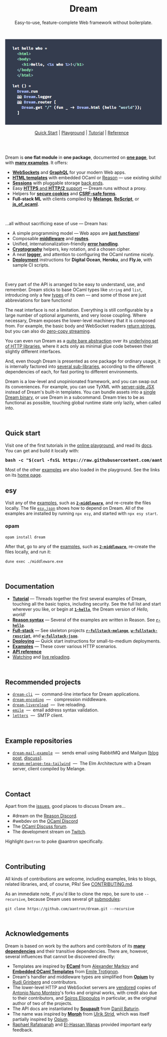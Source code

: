 <h1 align="center">Dream</h1>

<p align="center">
Easy-to-use, feature-complete Web framework without boilerplate.
</p>

<br>

<p align="center">
<img src="https://raw.githubusercontent.com/aantron/dream/master/docs/asset/sample.png"></img>
</p>

<p align="center">
  <a href="#quick-start">Quick Start</a> |
  <a href="http://dream.as">Playground</a> |
  <a href="https://github.com/aantron/dream/tree/master/example#readme">
    Tutorial</a> |
  <a href="https://aantron.github.io/dream/">Reference</a>
  &nbsp;&nbsp;
</p>

<br>
<br>

Dream is **one flat module** in **one package**, documented on
[**one page**][api-main], but with [**many examples**][tutorial]. It offers:

- [**WebSockets**][websocket] and [**GraphQL**][graphql] for your modern Web
  apps.
- [**HTML templates**][templates] with embedded OCaml or
  [Reason][reason-templates] &mdash; use existing skills!
- [**Sessions**][sessions] with pluggable storage [back ends][back-ends].
- Easy [**HTTPS** and **HTTP/2** support][https] &mdash; Dream runs without a
  proxy.
- Helpers for [**secure cookies**][cookies] and
  [**CSRF-safe forms**][forms].
- **Full-stack ML** with clients compiled by [**Melange**][melange],
  [**ReScript**][rescript], or [**js_of_ocaml**][jsoo].

<br>

...all without sacrificing ease of use &mdash; Dream has:

- A simple programming model &mdash; Web apps are [**just functions**][handler]!
- Composable [**middleware**][middleware] and [**routes**][routing].
- Unified, internationalization-friendly [**error handling**][errors].
- [**Cryptography**][crypto] helpers, key rotation, and a chosen cipher.
- A neat [**logger**][logging], and attention to configuring the OCaml runtime
  nicely.
- [**Deployment**][deploy] instructions for **Digital Ocean**, **Heroku**, and
  **Fly.io**, with sample CI scripts.

<br>

Every part of the API is arranged to be easy to understand, use, and remember.
Dream sticks to base OCaml types like `string` and `list`, introducing only a
few [types][types] of its own &mdash; and some of those are just abbreviations
for bare functions!

The neat interface is not a limitation. Everything is still configurable by a
large number of optional arguments, and very loose coupling. Where necessary,
Dream exposes the lower-level machinery that it is composed from. For example,
the basic body and WebSocket readers [return strings][basic-read], but you can
also do [zero-copy streaming][streaming].

You can even run Dream as a [quite bare abstraction][raw] over its [underlying
set of HTTP libraries][vendor], where it acts only as minimal glue code between
their slightly different interfaces.

And, even though Dream is presented as one package for ordinary usage, it is
internally factored into [several sub-libraries][libs], according to the
different dependencies of each, for fast porting to different environments.

Dream is a low-level and unopinionated framework, and you can swap out its
conveniences. For example, you can use TyXML with [server-side JSX][jsx]
instead of Dream's built-in templates. You can bundle assets into a [single
Dream binary][one-binary], or use Dream in a subcommand. Dream tries to be as
functional as possible, touching global runtime state only lazily, when called
into.

[https]: https://github.com/aantron/dream/tree/master/example/l-https#files
[websocket]: https://github.com/aantron/dream/tree/master/example/k-websocket#files
[graphql]: https://github.com/aantron/dream/tree/master/example/w-graphql-subscription#files
[templates]: https://github.com/aantron/dream/tree/master/example/7-template#files
[reason-templates]: https://github.com/aantron/dream/tree/master/example/r-template#files
[middleware]: https://github.com/aantron/dream/tree/master/example/2-middleware#files
[handler]: https://aantron.github.io/dream/#type-handler
[routing]: https://github.com/aantron/dream/tree/master/example/3-router#files
[cookies]: https://aantron.github.io/dream/#cookies
[forms]: https://aantron.github.io/dream/#forms
[sessions]: https://github.com/aantron/dream/tree/master/example/b-session#files
[back-ends]: https://aantron.github.io/dream/#back-ends
[errors]: https://github.com/aantron/dream/tree/master/example/9-error#files
[crypto]: https://aantron.github.io/dream/#cryptography
[logging]: https://github.com/aantron/dream/tree/master/example/2-middleware#files
[melange]: https://github.com/aantron/dream/tree/master/example/r-fullstack-melange#files
[rescript]: https://github.com/aantron/dream/tree/master/example/w-fullstack-rescript#files
[jsoo]: https://github.com/aantron/dream/tree/master/example/w-fullstack-jsoo#files
[types]: https://aantron.github.io/dream/#types
[basic-read]: https://aantron.github.io/dream/#val-body
[streaming]: https://aantron.github.io/dream/#streaming
[raw]: https://aantron.github.io/dream/#builtin
[alpn]: https://en.wikipedia.org/wiki/Application-Layer_Protocol_Negotiation
[libs]: https://github.com/aantron/dream/tree/master/src
[deploy]: https://github.com/aantron/dream/tree/master/example#deploying
[jsx]: https://github.com/aantron/dream/tree/master/example/r-tyxml#files
[one-binary]: https://github.com/aantron/dream/tree/master/example/w-one-binary#files

<br>

## Quick start

Visit one of the first tutorials in the [online
playground][2-middleware-playground], and read its
[docs](https://github.com/aantron/dream/tree/master/example/2-middleware#files).
You can get and build it locally with:

<pre><b>bash -c "$(curl -fsSL https://raw.githubusercontent.com/aantron/dream/master/example/quickstart.sh)"</b></pre>

Most of the other [examples][tutorial] are also loaded in the playground. See
the links on its [home page][playground].

## esy

Visit any of the [examples][tutorial], such as
[**`2-middleware`**][2-middleware], and re-create the files locally. The file
[`esy.json`](https://github.com/aantron/dream/blob/master/example/2-middleware/esy.json)
shows how to depend on Dream. All of the examples are installed by running `npx
esy`, and started with `npx esy start`.

### opam

```
opam install dream
```

After that, go to any of the [examples][tutorial], such as
[**`2-middleware`**][2-middleware], re-create the files locally, and run it:

```
dune exec ./middleware.exe
```

[esy-example]: https://github.com/aantron/dream/tree/master/example/w-esy#files
[quickstart.sh]: https://github.com/aantron/dream/blob/master/example/quickstart.sh
[esy]: https://esy.sh/
[2-middleware]: https://github.com/aantron/dream/tree/master/example/2-middleware#files
[playground]: http://dream.as
[2-middleware-playground]: http://dream.as/2-middleware

<br>

## Documentation

- [**Tutorial**][tutorial] &mdash; Threads together the first several examples
  of Dream, touching all the basic topics, including security. See the full list
  and start wherever you like, or begin at [**`1-hello`**][1-hello], the Dream
  version of *Hello, world!*
- [**Reason syntax**][reason-examples] &mdash; Several of the examples are
  written in Reason. See [**`r-hello`**][r-hello].
- [**Full-stack**][fullstack] &mdash; See skeleton projects
  [**`r-fullstack-melange`**][melange], [**`w-fullstack-rescript`**][rescript],
  and [**`w-fullstack-jsoo`**][jsoo].
- [**Deploying**][deploying] &mdash; Quick start instructions for
  small-to-medium deployments.
- [**Examples**][examples] &mdash; These cover various HTTP scenarios.
- [**API reference**][api-main]
- [Watching][watch] and [live reloading][reload].

[tutorial]: https://github.com/aantron/dream/tree/master/example#readme
[examples]: https://github.com/aantron/dream/tree/master/example#examples
[1-hello]: https://github.com/aantron/dream/tree/master/example/1-hello#files
[r-hello]: https://github.com/aantron/dream/tree/master/example/r-hello#files
[reason-examples]: https://github.com/aantron/dream/tree/master/example#reason
[deploying]: https://github.com/aantron/dream/tree/master/example#deploying
[api-main]: https://aantron.github.io/dream/#types
[fullstack]: https://github.com/aantron/dream/tree/master/example#full-stack
[watch]: https://github.com/aantron/dream/tree/master/example/w-watch#files
[reload]: https://github.com/aantron/dream/tree/master/example/w-live-reload#files

<br>

## Recommended projects

- [`dream-cli`](https://github.com/tmattio/dream-cli) &nbsp;&mdash;&nbsp;
  command-line interface for Dream applications.
- [`dream-encoding`](https://github.com/tmattio/dream-encoding) &nbsp;&mdash;
  &nbsp; compression middleware.
- [`dream-livereload`](https://github.com/tmattio/dream-livereload)
  &nbsp;&mdash;&nbsp; live reloading.
- [`emile`](https://github.com/dinosaure/emile) &nbsp;&mdash;&nbsp; email
  address syntax validation.
- [`letters`](https://github.com/oxidizing/letters) &nbsp;&mdash;&nbsp; SMTP
  client.

<br>

## Example repositories

- [`dream-mail-example`](https://github.com/jsthomas/dream-email-example)
  &nbsp;&mdash;&nbsp; sends email using RabbitMQ and Mailgun
  [[blog post](https://jsthomas.github.io/ocaml-email.html),
  [discuss](https://discuss.ocaml.org/t/how-to-send-email-from-dream/8201)].
- [`dream-melange-tea-tailwind`](https://github.com/tcoopman/dream-melange-tea-tailwind)
  &nbsp;&mdash;&nbsp; The Elm Architecture with a Dream server, client compiled
  by Melange.

<br>

## Contact

Apart from the [issues](https://github.com/aantron/dream/issues), good places
to discuss Dream are...

- #dream on the [Reason Discord](https://discord.gg/2JTYRq2rYh).
- #webdev on the [OCaml Discord](https://discord.gg/sx45hPkkWV)
- The [OCaml Discuss forum](https://discuss.ocaml.org/).
- The development stream on [Twitch](https://www.twitch.tv/antron_ML).

Highlight `@antron` to poke @aantron specifically.

<br>

## Contributing

All kinds of contributions are welcome, including examples, links to blogs,
related libraries, and, of course, PRs! See [CONTRIBUTING.md][contributing.md].

As an immediate note, if you'd like to clone the repo, be sure to use
`--recursive`, because Dream uses several git [submodules][vendor]:

```
git clone https://github.com/aantron/dream.git --recursive
```

[contributing.md]: https://github.com/aantron/dream/blob/master/docs/CONTRIBUTING.md

<br>

## Acknowledgements

Dream is based on work by the authors and contributors of its [**many
dependencies**][opamfile] and their transitive dependencies. There are, however,
several influences that cannot be discovered directly:

- Templates are inspired by [**ECaml**][ecaml] from [Alexander Markov][komar]
  and [**Embedded OCaml Templates**][eot] from [Emile Trotignon][trotignon].
- Dream's handler and middleware types are simplified from [**Opium**][opium] by
  [Rudi Grinberg][rgrinberg] and contributors.
- The lower-level HTTP and WebSocket servers are [vendored][vendor] copies of
  [Antonio Nuno Monteiro][anmonteiro]'s forks and original works, with credit
  also due to their contributors, and [Spiros Eliopoulos][seliopou] in
  particular, as the original author of two of the projects.
- The API docs are instantiated by [**Soupault**][soupault] from
  [Daniil Baturin][dmbaturin].
- The name was inspired by [**Morph**][morph] from [Ulrik Strid][ulrikstrid],
  which was itself partially inspired by [Opium][opium].
- [Raphael Rafatpanah][persianturtle] and [El-Hassan Wanas][foocraft] provided
  important early feedback.

[ecaml]: http://komar.in/en/code/ecaml
[komar]: https://github.com/apsheronets
[eot]: https://github.com/EmileTrotignon/embedded_ocaml_templates
[trotignon]: https://github.com/EmileTrotignon
[opamfile]: https://github.com/aantron/dream/blob/master/dream.opam
[opium]: https://github.com/rgrinberg/opium
[vendor]: https://github.com/aantron/dream/tree/master/src/vendor
[rgrinberg]: https://github.com/rgrinberg
[anmonteiro]: https://github.com/anmonteiro
[soupault]: https://github.com/dmbaturin/soupault
[dmbaturin]: https://github.com/dmbaturin
[morph]: https://github.com/reason-native-web/morph
[ulrikstrid]: https://github.com/ulrikstrid
[seliopou]: https://github.com/seliopou
[persianturtle]: https://github.com/persianturtle
[foocraft]: https://github.com/foocraft
